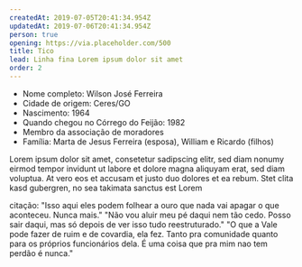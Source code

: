 ```yaml
---
createdAt: 2019-07-05T20:41:34.954Z
updatedAt: 2019-07-06T20:41:34.954Z
person: true
opening: https://via.placeholder.com/500
title: Tico
lead: Linha fina Lorem ipsum dolor sit amet
order: 2
---
```


<div class="infos">

- Nome completo: Wilson José Ferreira
- Cidade de origem: Ceres/GO
- Nascimento: 1964
- Quando chegou no Córrego do Feijão: 1982
- Membro da associação de moradores
- Família:  Marta de Jesus Ferreira (esposa), William e Ricardo (filhos)

</div>

<div class="video" title="Título descritivo do vídeo para acessibilidade" data-video="zeKT_YFuU0o"></div>

Lorem ipsum dolor sit amet, consetetur sadipscing elitr, sed diam nonumy eirmod tempor invidunt ut labore et dolore magna aliquyam erat, sed diam voluptua. At vero eos et accusam et justo duo dolores et ea rebum. Stet clita kasd gubergren, no sea takimata sanctus est Lorem

<div class="video" title="Título descritivo do vídeo para acessibilidade" data-video="q1OCjKjpok0"></div>

citação: "Isso aqui eles podem folhear a ouro que nada vai apagar o que aconteceu. Nunca mais."
"Não vou aluir meu pé daqui nem tão cedo. Posso sair daqui, mas só depois de ver isso tudo reestruturado."
"O que a Vale pode fazer de ruim e de covardia, ela fez. Tanto pra comunidade quanto para os próprios funcionários dela. É uma coisa que pra mim nao tem perdão é nunca."